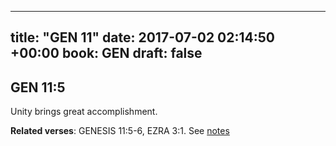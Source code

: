 
---
title: "GEN 11"
date: 2017-07-02 02:14:50 +00:00
book: GEN
draft: false
---

## GEN 11:5

Unity brings great accomplishment.

**Related verses**: GENESIS 11:5-6, EZRA 3:1. See [notes](https://my.bible.com/notes/2670141665390092566)

